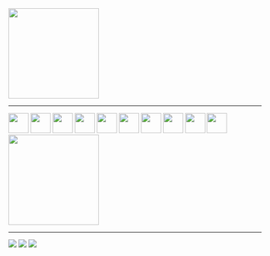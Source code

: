 <img height="180em" src="https://github-readme-stats.vercel.app/api?username=LucaasAndrade&show_icons=true&theme=dracula&include_all_commits=true&count_private=true"/>

<hr/>

<div>
          <img src="https://cdn.jsdelivr.net/gh/devicons/devicon/icons/html5/html5-original-wordmark.svg" width="40" height="40"/>
          <img src="https://cdn.jsdelivr.net/gh/devicons/devicon/icons/css3/css3-original-wordmark.svg" width="40" height="40"/>
          <img src="https://cdn.jsdelivr.net/gh/devicons/devicon/icons/javascript/javascript-original.svg" width="40" height="40"/>
          <img src="https://cdn.jsdelivr.net/gh/devicons/devicon/icons/csharp/csharp-original.svg" width="40" height="40"/>
          <img src="https://cdn.jsdelivr.net/gh/devicons/devicon/icons/python/python-original.svg" width="40" height="40" />
          <img src="https://cdn.jsdelivr.net/gh/devicons/devicon/icons/nodejs/nodejs-original-wordmark.svg" width="40" height="40"/>
          <img src="https://cdn.jsdelivr.net/gh/devicons/devicon/icons/react/react-original.svg" width="40" height="40"/>
          <img src="https://cdn.jsdelivr.net/gh/devicons/devicon/icons/git/git-plain.svg" width="40" height="40"/>
          <img src="https://cdn.jsdelivr.net/gh/devicons/devicon/icons/mysql/mysql-original-wordmark.svg" width="40" height="40"/>
          <img src="https://cdn.jsdelivr.net/gh/devicons/devicon/icons/mysql/php-original-wordmark.svg" width="40" height="40"/>
          
</div>
     
     
<div>
          <a href="https://github.com/LucaasAndrade">
          <img height="180em" src="https://github-readme-stats.vercel.app/api/top-langs/?username=LucaasAndrade&layout=compact&langs_count=7&theme=dracula"/>
</div>

<hr/>
          
<a href="https://instagram.com/de_andraade" target="_blank"><img src="https://img.shields.io/badge/-Instagram-%23E4405F?style=for-the-badge&logo=instagram&logoColor=white" target="_blank"></a>
<a href="https://www.linkedin.com/in/lucaas-andrade/" target="_blank"><img src="https://img.shields.io/badge/-LinkedIn-%230077B5?style=for-the-badge&logo=linkedin&logoColor=white" target="_blank"></a>
<a href = "mailto:lucamarcelodeandradesilva@gmail.com"><img src="https://img.shields.io/badge/Gmail-D14836?style=for-the-badge&logo=gmail&logoColor=white" target="_blank"></a>

